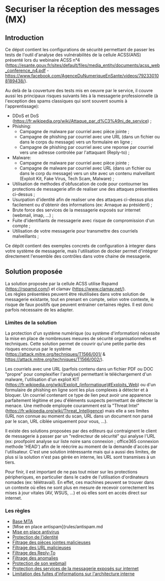 # Securiser la réception des messages (MX)
## Introduction
Ce dépot contient les configurations de sécurité permettant de passer les tests de l'outil d'analyse des vulnérabilités de la cellule ACSS(ANS) présenté lors du webinaire ACSS n°4 (https://esante.gouv.fr/sites/default/files/media_entity/documents/acss_web_conference_n4.pdf - https://www.facebook.com/AgenceDuNumeriqueEnSante/videos/792330108189438/).  

Au delà de la couverture des tests mis en oeuvre par le service, il couvre aussi les principaux risques suivants liés à la messagerie professionnelle (à l'exception des spams classiques qui sont souvent soumis à l'apprentissage):
  - DDoS et DoS (https://fr.wikipedia.org/wiki/Attaque_par_d%C3%A9ni_de_service) ;
  - Phishing:
    - Campagne de malware par courriel avec pièce jointe ;
    - Campagne de phishing par courriel avec une URL (dans un fichier ou dans le corps du message) vers un formulaire en ligne ;
    - Campagne de phishing par courriel avec une reponse par courriel vers une adresse controlée par l'attaquant (Reply-to) ;
  - Malware:
    - Campagne de malware par courriel avec pièce jointe ;
    - Campagne de malware par courriel avec URL (dans un fichier ou dans le corp du message) vers un site avec un contenu malveillant (Exploit Kit, Fake Virus, Tech Scam, Malware) ;
  - Utilisation de methodes d'obfuscation de code pour contourner les protections de messagerie afin de realiser une des attaques présentées ci-dessus ;
  - Usurpation d'identité afin de realiser une des attaques ci-dessus plus facilement ou d'obtenir des informations (ex: Arnaque au président) ;
  - Brute force des services de la messagerie exposés sur internet (webmail, imap, ...) ;
  - Fuite d'identifiants de messagerie avec risque de compromission d'un compte ;
  - Utilisation de votre messagerie pour transmettre des courriels malveillants ;
  
Ce dépôt contient des exemples concrets de configuration à integrer dans votre système de messagerie, mais l'utilisation de docker permet d'intégrer directement l'ensemble des contrôles dans votre chaine de messagerie.

## Solution proposée
La solution proposée par la cellule ACSS utilise Rspamd (https://rspamd.com/) et clamav (https://www.clamav.net/).  
Les règles présentées peuvent être réutilisées dans votre solution de messagerie existante, tout en prenant en compte, selon votre contexte, le risque de faux positifs que peuvent entrainer certaines règles. Il est donc parfois nécessaire de les adapter.

### Limites de la solution
La protection d'un système numérique (ou système d'information) nécessite la mise en place de nombreuses mesures de sécurité organisationnelles et techniques. Cette solution permet de couvrir qu'une petite partie des risques encourus par le système (https://attack.mitre.org/techniques/T1566/001/ & https://attack.mitre.org/techniques/T1566/002/). 

Les courriels avec une URL (parfois contenu dans un fichier PDF ou DOC "propre" pour complexifier l'analyse) permettant le téléchargement d'un malware, l'utilisation d'un exploit KIT (https://fr.wikipedia.org/wiki/Exploit_(informatique)#Exploits_Web) ou d'un formulaire de phishing en ligne sont les plus complexes à détecter et à bloquer. Un courriel contenant ce type de lien peut avoir une apparence parfaitement légitime et peu d'éléments suspects permettant de détecter la menace. Une methode employée couramment est la "Threat Intel" (https://fr.wikipedia.org/wiki/Threat_Intelligence) mais elle a ses limites (URL non connue au moment du scan, URL dans un document non parsé par le scan, URL ciblée uniquement pour vous, ...).

Il existe des solutions proposées par des editeurs qui contraignent le client de messagerie à passer par un "redirecteur de sécurité" qui analyse l'URL (ex: proofpoint analyse sur liste noire sans connexion ; office365 connexion methode 'HEAD') afin de le réécrire au moment de la demande d'accès par l'utilisateur. C'est une solution intéressante mais qui a aussi des limites, de plus si la solution n'est pas gérée en interne, les URL sont transmises à un tiers.

Pour finir, il est important de ne pas tout miser sur les protections péripheriques, en particulier dans le cadre de l'utilisation d'ordinateurs nomades (ex: télétravail). En effet, ces machines peuvent se trouver dans un contexte où elles ne sont plus en mesure de recevoir correctement les mises à jour vitales (AV, WSUS, ...) et où elles sont en accès direct sur internet.

### Les règles
  - [Base MTA](rules/mta.md)
  - [Mise en place antispam](rules/antispam.md
  - [Mise en place antivirus](rules/antivirus.md)
  - [Protection de l'identité](rules/ident.md)
  - [Filtrage des pièces jointes malicieuses](rules/attachment.md)
  - [Filtrage des URL malicieuses](rules/url.md)
  - [Filtrage des Reply-To](rules/reply.md)
  - [Filtrage des anomalies](rules/anomalies.md)
  - [Protection de son webmail](rules/webmail.md)
  - [Protection des services de la messagerie exposés sur internet](rules/internet.md)
  - [Limitation des fuites d'informations sur l'architecture interne](rules/header_leak.md)
